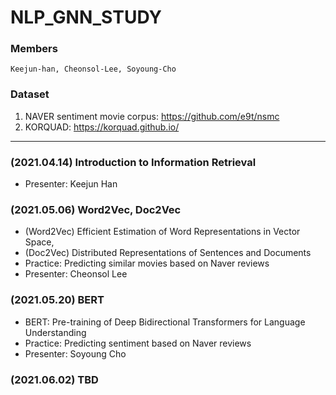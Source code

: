 # NLP_GNN_STUDY

### Members
    Keejun-han, Cheonsol-Lee, Soyoung-Cho

### Dataset
1. NAVER sentiment movie corpus: https://github.com/e9t/nsmc
2. KORQUAD: https://korquad.github.io/

---------
### (2021.04.14) Introduction to Information Retrieval
- Presenter: Keejun Han

### (2021.05.06) Word2Vec, Doc2Vec
- (Word2Vec) Efficient Estimation of Word Representations in Vector Space,
- (Doc2Vec) Distributed Representations of Sentences and Documents
- Practice: Predicting similar movies based on Naver reviews
- Presenter: Cheonsol Lee

### (2021.05.20) BERT 
- BERT: Pre-training of Deep Bidirectional Transformers for Language Understanding
- Practice: Predicting sentiment based on Naver reviews
- Presenter: Soyoung Cho

### (2021.06.02) TBD
